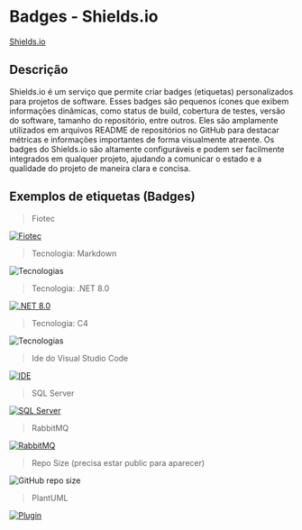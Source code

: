 # Badges - Shields.io

[Shields.io](https://shields.io/)

## Descrição

Shields.io é um serviço que permite criar badges (etiquetas) personalizados para projetos de software. Esses badges são pequenos ícones que exibem informações dinâmicas, como status de build, cobertura de testes, versão do software, tamanho do repositório, entre outros. Eles são amplamente utilizados em arquivos README de repositórios no GitHub para destacar métricas e informações importantes de forma visualmente atraente. Os badges do Shields.io são altamente configuráveis e podem ser facilmente integrados em qualquer projeto, ajudando a comunicar o estado e a qualidade do projeto de maneira clara e concisa.

## Exemplos de etiquetas (Badges)

> Fiotec

[![Fiotec](https://img.shields.io/badge/Fundação-Fiotec-skyblue)](https://www.fiotec.fiocruz.br/)

> Tecnologia: Markdown

![Tecnologias](https://img.shields.io/badge/Tecnologia-Markdown-darkgreen)

> Tecnologia: .NET 8.0

[![.NET 8.0](https://img.shields.io/badge/.NET-8.0-white)](https://dotnet.microsoft.com/)

> Tecnologia: C4

![Tecnologias](https://img.shields.io/badge/Tecnologias-C4%20Model-blue)

> Ide do Visual Studio Code

[![IDE](https://img.shields.io/badge/IDE-Visual%20Studio%20Code-orange)](https://code.visualstudio.com/)

> SQL Server

[![SQL Server](https://img.shields.io/badge/SQL%20Server-2019-CC2927)](https://www.microsoft.com/en-us/sql-server)

> RabbitMQ

[![RabbitMQ](https://img.shields.io/badge/RabbitMQ-4.0.6-FF6600)](https://www.rabbitmq.com/)

> Repo Size (precisa estar public para aparecer)

![GitHub repo size](https://img.shields.io/github/repo-size/samoryfiotec/Markdown?label=Repo%20Size&color=brown&style=flat&suffix=KB)

> PlantUML

[![Plugin](https://img.shields.io/badge/Plugin-PlantUML-yellow)](https://plantuml.com/)